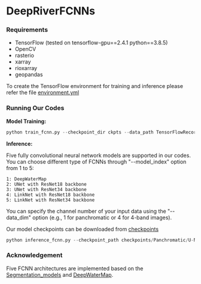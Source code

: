 # DeepRiverFCNNs

### Requirements
- TensorFlow (tested on tensorflow-gpu==2.4.1 python==3.8.5)
- OpenCV
- rasterio
- xarray 
- rioxarray
- geopandas

To create the TensorFlow environment for training and inference please refer the file [environment.yml](https://github.com/Ziwei-0129/DeepRiverFCNNs/blob/main/environment.yml)

### Running Our Codes

**Model Training:**
```python
python train_fcnn.py --checkpoint_dir ckpts --data_path TensorFlowRecords --figure_path figs --data_dim 1 --model_index 1 --num_epoch 2 --batch_size 24 --learning_rate 0.1
```

**Inference:**

Five fully convolutional neural network models are supported in our codes. You can choose different type of FCNNs through "--model_index" option from 1 to 5:
```
1: DeepWaterMap
2: UNet with ResNet18 backbone
3: UNet with ResNet34 backbone
4: LinkNet with ResNet18 backbone
5: LinkNet with ResNet34 backbone
```

You can specify the channel number of your input data using the "--data_dim" option (e.g., 1 for panchromatic or 4 for 4-band images).

Our model checkpoints can be downloaded from [checkpoints](https://drive.google.com/drive/folders/1v5SMzqkjqHaC7YlimeY0exOFTsQ_onZU?usp=sharing)

```python
python inference_fcnn.py --checkpoint_path checkpoints/Panchromatic/U-Net/ResNet18/cp.080.ckpt --input_path test_tiffimg_pan.tif --output_folder . --data_dim 1 --model_index 2 --downscale_factor 6 --mask_name mask_pan.tif
```

### Acknowledgement

Five FCNN architectures are implemented based on the [
Segmentation_models](https://github.com/qubvel/segmentation_models) and [DeepWaterMap](https://github.com/isikdogan/deepwatermap).


